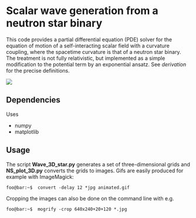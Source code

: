 # Scalar wave generation from a neutron star binary
This code provides a partial differential equation (PDE) solver for the equation of motion of a self-interacting
 scalar field with a curvature coupling, where the spacetime curvature is that
 of a neutron star binary. The treatment is not fully relativistic, but
 implemented as a simple modification to the potential term by an exponential
 ansatz. See *derivation* for the precise definitions.

![](./gif/animated.gif)

## Dependencies

Uses
- numpy
- matplotlib

## Usage
The script **Wave_3D_star.py** generates a set of three-dimensional grids
and **NS_plot_3D.py** converts the grids to images. Gifs are easily produced for
example with ImageMagick:

```console
foo@bar:~$  convert -delay 12 *jpg animated.gif
```
Cropping the images can also be done on the command line with e.g.
```console
foo@bar:~$  mogrify -crop 640x240+20+120 *.jpg
```
